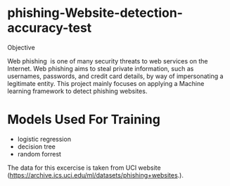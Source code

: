 # phishing-Website-detection-accuracy-test
Objective

Web phishing  is one of many security threats to web services on the Internet. Web phishing aims to steal private information, such as usernames, passwords, and credit card details, by way of impersonating a legitimate entity.  This project mainly focuses on applying a Machine learning framework to detect phishing websites.

# Models Used For Training

* logistic regression
* decision tree
* random forrest

The data for this excercise is taken from UCI website (https://archive.ics.uci.edu/ml/datasets/phishing+websites.).
